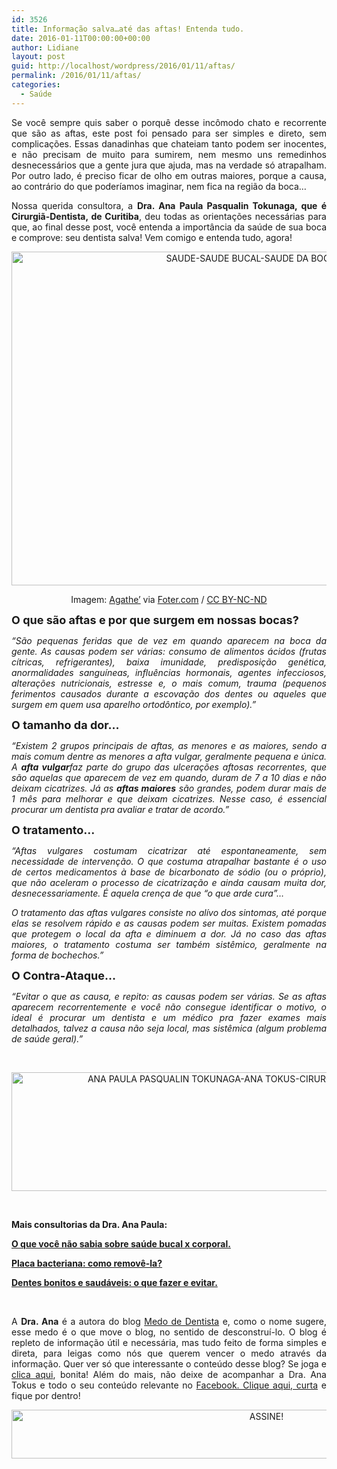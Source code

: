 ```yaml
---
id: 3526
title: Informação salva…até das aftas! Entenda tudo.
date: 2016-01-11T00:00:00+00:00
author: Lidiane
layout: post
guid: http://localhost/wordpress/2016/01/11/aftas/
permalink: /2016/01/11/aftas/
categories:
  - Saúde
---
```

<p align="justify">
  Se você sempre quis saber o porquê desse incômodo chato e recorrente que são as aftas, este post foi pensado para ser simples e direto, sem complicações. Essas danadinhas que chateiam tanto podem ser inocentes, e não precisam de muito para sumirem, nem mesmo uns remedinhos desnecessários que a gente jura que ajuda, mas na verdade só atrapalham. Por outro lado, é preciso ficar de olho em outras maiores, porque a causa, ao contrário do que poderíamos imaginar, nem fica na região da boca…
</p>

<p align="justify">
  Nossa querida consultora, a <strong>Dra. Ana Paula Pasqualin Tokunaga, que é Cirurgiã-Dentista, de Curitiba</strong>, deu todas as orientações necessárias para que, ao final desse post, você entenda a importância da saúde de sua boca e comprove: seu dentista salva! Vem comigo e entenda tudo, agora!
</p>

<p align="center">
  <a href="http://www.trololodemulher.com.br/blog/wp-content/uploads/2016/01/SAUDE-SAUDE-BUCAL-SAUDE-DA-BOCA-AFTAS.jpg"><img class="alignnone size-full wp-image-11785" src="http://www.trololodemulher.com.br/blog/wp-content/uploads/2016/01/SAUDE-SAUDE-BUCAL-SAUDE-DA-BOCA-AFTAS.jpg" alt="SAUDE-SAUDE BUCAL-SAUDE DA BOCA-AFTAS" width="800" height="534" /></a>
</p>

<p align="center">
  Imagem: <a href="https://www.flickr.com/photos/agatheapostrophe/16316829851/" target="_blank">Agathe&#8217;</a> via <a href="http://foter.com/" target="_blank">Foter.com</a> / <a href="http://creativecommons.org/licenses/by-nc-nd/2.0/" target="_blank">CC BY-NC-ND</a>
</p>

<p align="justify">
  <strong><span style="font-size: large;">O que são aftas e por que surgem em nossas bocas?</span></strong>
</p>

<p align="justify">
  <em>“São pequenas feridas que de vez em quando aparecem na boca da gente. As causas podem ser várias: consumo de alimentos ácidos (frutas cítricas, refrigerantes), baixa imunidade, predisposição genética, anormalidades sanguíneas, influências hormonais, agentes infecciosos, alterações nutricionais, estresse e, o mais comum, trauma (pequenos ferimentos causados durante a escovação dos dentes ou aqueles que surgem em quem usa aparelho ortodôntico, por exemplo).”</em>
</p>

<p align="justify">
  <strong><span style="font-size: large;">O tamanho da dor…</span></strong>
</p>

<p align="justify">
  <em>“Existem 2 grupos principais de aftas, as menores e as maiores, sendo a mais comum dentre as menores a afta vulgar, geralmente pequena e única. A <b>afta vulgar</b>faz parte do grupo das ulcerações aftosas recorrentes, que são aquelas que aparecem de vez em quando, duram de 7 a 10 dias e não deixam cicatrizes. Já as <b>aftas maiores</b> são grandes, podem durar mais de 1 mês para melhorar e que deixam cicatrizes. Nesse caso, é essencial procurar um dentista pra avaliar e tratar de acordo.”</em>
</p>

<p align="justify">
  <strong><span style="font-size: large;">O tratamento…</span></strong>
</p>

<p style="text-align: justify;">
  <em>“Aftas vulgares costumam cicatrizar até espontaneamente, sem necessidade de intervenção. O que costuma atrapalhar bastante é o uso de certos medicamentos à base de bicarbonato de sódio (ou o próprio), que não aceleram o processo de cicatrização e ainda causam muita dor, desnecessariamente. É aquela crença de que &#8220;o que arde cura&#8221;&#8230;</em>
</p>

<p style="text-align: justify;">
  <em>O tratamento das aftas vulgares consiste no alívo dos sintomas, até porque elas se resolvem rápido e as causas podem ser muitas. Existem pomadas que protegem o local da afta e diminuem a dor. Já no caso das aftas maiores, o tratamento costuma ser também sistêmico, geralmente na forma de bochechos.”</em>
</p>

**<span style="font-size: large;">O Contra-Ataque…</span>**

<p style="text-align: justify;">
  <em>“Evitar o que as causa, e repito: as causas podem ser várias. Se as aftas aparecem recorrentemente e você não consegue identificar o motivo, o ideal é procurar um dentista e um médico pra fazer exames mais detalhados, talvez a causa não seja local, mas sistêmica (algum problema de saúde geral).”</em>
</p>

&nbsp;

<p align="center">
  <a href="http://www.trololodemulher.com.br/blog/wp-content/uploads/2016/01/ANA-PAULA-PASQUALIN-TOKUNAGA-ANA-TOKUS-CIRURGIA-DENTISTA-CURITIBA-PR.jpg"><img class="alignnone size-full wp-image-11784" src="http://www.trololodemulher.com.br/blog/wp-content/uploads/2016/01/ANA-PAULA-PASQUALIN-TOKUNAGA-ANA-TOKUS-CIRURGIA-DENTISTA-CURITIBA-PR.jpg" alt="ANA PAULA PASQUALIN TOKUNAGA-ANA TOKUS-CIRURGIA DENTISTA-CURITIBA-PR" width="800" height="190" /></a>
</p>

&nbsp;

**Mais consultorias da Dra. Ana Paula:**

<a href="http://www.trololodemulher.com.br/2015/06/15/saude-bucal-2/" target="_blank"><strong>O que você não sabia sobre saúde bucal x corporal.</strong></a>

<a href="http://www.trololodemulher.com.br/2015/03/16/placa-bacteriana/" target="_blank"><strong>Placa bacteriana: como removê-la?</strong></a>

<a href="http://www.trololodemulher.com.br/2013/05/27/dentes-bonitos/" target="_blank"><strong>Dentes bonitos e saudáveis: o que fazer e evitar.</strong></a>

&nbsp;

<p align="justify">
  A <strong>Dra. Ana</strong> é a autora do blog <a href="http://medodedentista.com.br/" target="_blank">Medo de Dentista</a> e, como o nome sugere, esse medo é o que move o blog, no sentido de desconstruí-lo. O blog é repleto de informação útil e necessária, mas tudo feito de forma simples e direta, para leigas como nós que querem vencer o medo através da informação. Quer ver só que interessante o conteúdo desse blog? Se joga e <a href="http://medodedentista.com.br/" target="_blank">clica aqui</a>, bonita! Além do mais, não deixe de acompanhar a Dra. Ana Tokus e todo o seu conteúdo relevante no <a href="https://www.facebook.com/medodedentista?fref=ts" target="_blank">Facebook. Clique aqui, curta</a> e fique por dentro!
</p>

<p align="center">
  <a href="http://feedburner.google.com/fb/a/mailverify?uri=blogBichaFemea&loc=en_US" target="_blank"><img class="alignnone size-full wp-image-10439" src="http://www.trololodemulher.com.br/blog/wp-content/uploads/2014/09/ASSINE.png" alt="ASSINE!" width="800" height="78" /></a>
</p>

<p align="justify">